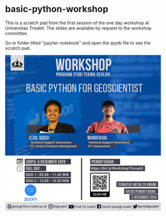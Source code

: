 # basic-python-workshop
This is a scratch pad from the first session of the one day workshop at Universitas Trisakti. The slides are available by request to the workshop committee.

Go to folder titled "jupyter-notebook" and open the ipynb file to see the scratch pad.

![alt text](https://github.com/panjoel4/Basic-Python-Workshop/blob/main/images/workshop.jpg?raw=true)
